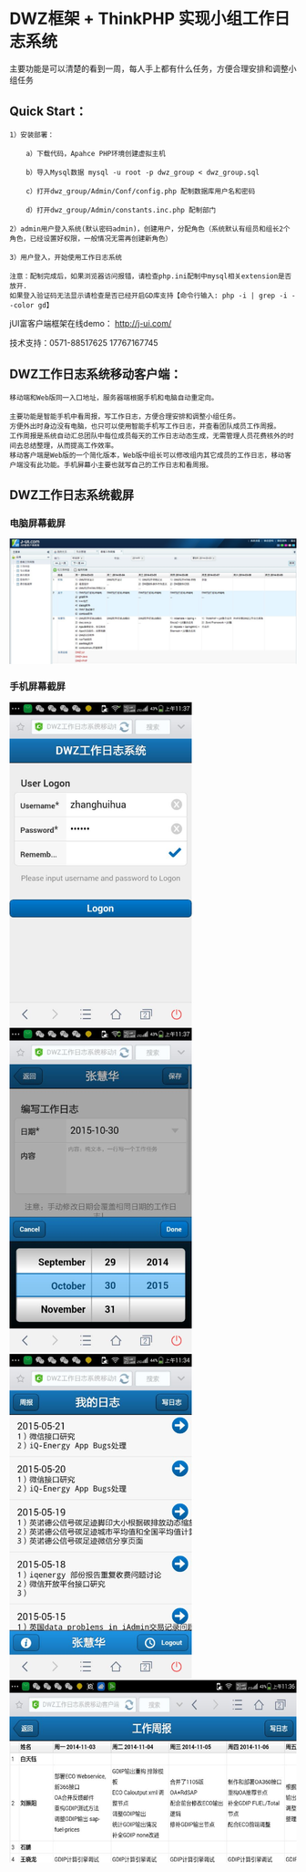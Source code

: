 # DWZ框架 + ThinkPHP 实现小组工作日志系统

主要功能是可以清楚的看到一周，每人手上都有什么任务，方便合理安排和调整小组任务

## Quick Start：

	1）安装部署：

		a）下载代码，Apahce PHP环境创建虚拟主机

		b）导入Mysql数据 mysql -u root -p dwz_group < dwz_group.sql

		c）打开dwz_group/Admin/Conf/config.php 配制数据库用户名和密码

		d）打开dwz_group/Admin/constants.inc.php 配制部门

	2）admin用户登入系统(默认密码admin)，创建用户，分配角色（系统默认有组员和组长2个角色，已经设置好权限，一般情况无需再创建新角色）

	3）用户登入，开始使用工作日志系统

	注意：配制完成后，如果浏览器访问报错，请检查php.ini配制中mysql相关extension是否放开.
	如果登入验证码无法显示请检查是否已经开启GD库支持【命令行输入: php -i | grep -i --color gd】

jUI富客户端框架在线demo： http://j-ui.com/

技术支持：0571-88517625	17767167745

## DWZ工作日志系统移动客户端：

	移动端和Web版同一入口地址，服务器端根据手机和电脑自动重定向。

	主要功能是智能手机中看周报，写工作日志，方便合理安排和调整小组任务。
	方便外出时身边没有电脑，也只可以使用智能手机写工作日志，并查看团队成员工作周报。
	工作周报是系统自动汇总团队中每位成员每天的工作日志动态生成，无需管理人员花费核外的时间去总结整理，从而提高工作效率。
	移动客户端是Web版的一个简化版本，Web版中组长可以修改组内其它成员的工作日志，移动客户端没有此功能。手机屏幕小主要也就写自己的工作日志和看周报。

## DWZ工作日志系统截屏

### 电脑屏幕截屏
<img src="/doc/pic/1.jpg">

### 手机屏幕截屏
<img src="/doc/pic/2.jpg" width="320">
<img src="/doc/pic/3.jpg" width="320">
<img src="/doc/pic/4.jpg" width="320">
<img src="/doc/pic/5.jpg" height="320">


